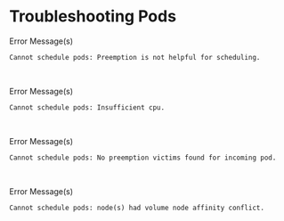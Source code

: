 # Troubleshooting Pods

Error Message(s)
```Text
Cannot schedule pods: Preemption is not helpful for scheduling.
```

<br>

Error Message(s)
```Text
Cannot schedule pods: Insufficient cpu.
```

<br>

Error Message(s)
```Text
Cannot schedule pods: No preemption victims found for incoming pod.
```

<br>

Error Message(s)
```Text
Cannot schedule pods: node(s) had volume node affinity conflict.
```

